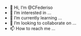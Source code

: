 - 👋 Hi, I’m @CFederiso
- 👀 I’m interested in ...
- 🌱 I’m currently learning ...
- 💞️ I’m looking to collaborate on ...
- 📫 How to reach me ...

<!---
CFederiso/CFederiso is a ✨ special ✨ repository because its `README.md` (this file) appears on your GitHub profile.
You can click the Preview link to take a look at your changes.
--->
